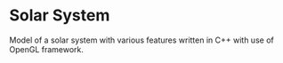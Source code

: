 # Solar System
Model of a solar system with various features written in C++ with use of OpenGL framework.
